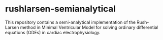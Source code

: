 # rushlarsen-semianalytical
This repository contains a semi-analytical implementation of the Rush-Larsen method in Minimal Ventricular Model for solving ordinary differential equations (ODEs) in cardiac electrophysiology.
